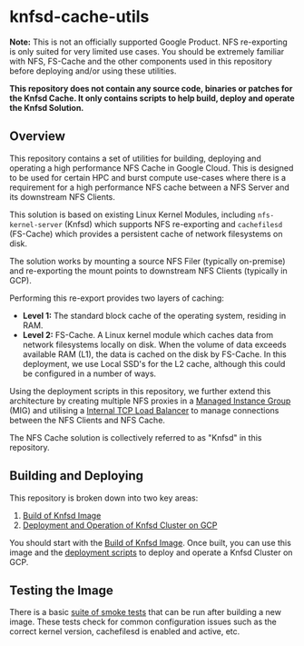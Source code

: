 # knfsd-cache-utils

**Note:** This is not an officially supported Google Product. NFS re-exporting is only suited for very limited use cases. You should be extremely familiar with NFS, FS-Cache and the other components used in this repository before deploying and/or using these utilities.

**This repository does not contain any source code, binaries or patches for the Knfsd Cache. It only contains scripts to help build, deploy and operate the Knfsd Solution.**

## Overview

This repository contains a set of utilities for building, deploying and operating a high performance NFS Cache in Google Cloud. This is designed to be used for certain HPC and burst compute use-cases where there is a requirement for a high performance NFS cache between a NFS Server and its downstream NFS Clients.

This solution is based on existing Linux Kernel Modules, including `nfs-kernel-server` (Knfsd) which supports NFS re-exporting and `cachefilesd` (FS-Cache) which provides a persistent cache of network filesystems on disk.

The solution works by mounting a source NFS Filer (typically on-premise) and re-exporting the mount points to downstream NFS Clients (typically in GCP).

Performing this re-export provides two layers of caching:

* **Level 1:** The standard block cache of the operating system, residing in RAM.
* **Level 2:** FS-Cache. A Linux kernel module which caches data from network filesystems locally on disk. When the volume of data exceeds available RAM (L1), the data is cached on the disk by FS-Cache. In this deployment, we use Local SSD's for the L2 cache, although this could be configured in a number of ways.

Using the deployment scripts in this repository, we further extend this architecture by creating multiple NFS proxies in a [Managed Instance Group](https://cloud.google.com/compute/docs/instance-groups) (MIG) and utilising a [Internal TCP Load Balancer](https://cloud.google.com/load-balancing/docs/internal) to manage connections between the NFS Clients and NFS Cache.

The NFS Cache solution is collectively referred to as "Knfsd" in this repository.

## Building and Deploying

This repository is broken down into two key areas:

1. [Build of Knfsd Image](image/)
2. [Deployment and Operation of Knfsd Cluster on GCP](deployment/)


You should start with the [Build of Knfsd Image](image/). Once built, you can use this image and the [deployment scripts](deployment/) to deploy and operate a Knfsd Cluster on GCP.

## Testing the Image

There is a basic [suite of smoke tests](image/smoke-tests/) that can be run after building a new image. These tests check for common configuration issues such as the correct kernel version, cachefilesd is enabled and active, etc.
